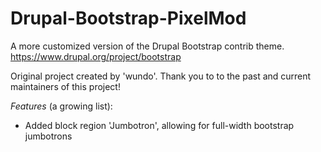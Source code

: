 # Drupal-Bootstrap-PixelMod
A more customized version of the Drupal Bootstrap contrib theme. https://www.drupal.org/project/bootstrap

Original project created by 'wundo'. Thank you to to the past and current maintainers of this project! 

_Features_ (a growing list):
- Added block region 'Jumbotron', allowing for full-width bootstrap jumbotrons
